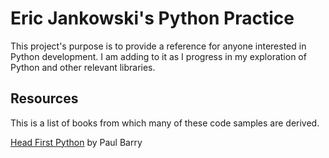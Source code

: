 Eric Jankowski's Python Practice
================================

This project's purpose is to provide a reference for anyone interested in Python development.  I am adding to it as I progress in my exploration of Python and other relevant libraries.

Resources
---------

This is a list of books from which many of these code samples are derived.

[Head First Python](http://www.amazon.com/dp/1449382673/?tag=ericjank00-20) by Paul Barry